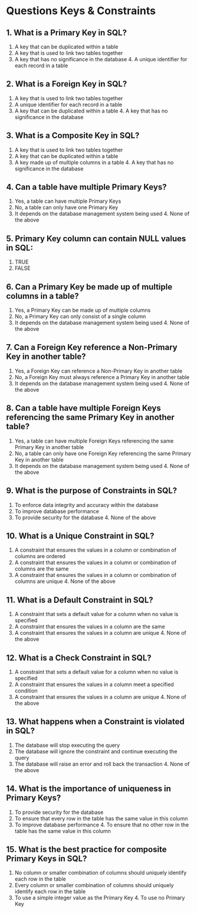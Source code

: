 # Questions Keys & Constraints 
## 1. What is a Primary Key in SQL?
   1.  A key that can be duplicated within a table
   2.  A key that is used to link two tables together
   3.  A key that has no significance in the database
    4.  A unique identifier for each record in a table


## 2. What is a Foreign Key in SQL?
   1.  A key that is used to link two tables together
   2.  A unique identifier for each record in a table
   3.  A key that can be duplicated within a table
    4.  A key that has no significance in the database


## 3. What is a Composite Key in SQL?
   1.  A key that is used to link two tables together
   2.  A key that can be duplicated within a table
   3.  A key made up of multiple columns in a table
    4.  A key that has no significance in the database


## 4. Can a table have multiple Primary Keys?
   1.  Yes, a table can have multiple Primary Keys
   2.  No, a table can only have one Primary Key
   3.  It depends on the database management system being used
    4.  None of the above


## 5. Primary Key column can contain NULL values in SQL:
   1.  TRUE
   2.  FALSE


## 6. Can a Primary Key be made up of multiple columns in a table?
   1.  Yes, a Primary Key can be made up of multiple columns
   2.  No, a Primary Key can only consist of a single column
   3.  It depends on the database management system being used
    4.  None of the above


## 7. Can a Foreign Key reference a Non-Primary Key in another table?
   1.  Yes, a Foreign Key can reference a Non-Primary Key in another table
   2.  No, a Foreign Key must always reference a Primary Key in another table
   3.  It depends on the database management system being used
    4.  None of the above


## 8. Can a table have multiple Foreign Keys referencing the same Primary Key in another table?
   1.  Yes, a table can have multiple Foreign Keys referencing the same Primary Key in another table
   2.  No, a table can only have one Foreign Key referencing the same Primary Key in another table
   3.  It depends on the database management system being used
    4.  None of the above


## 9. What is the purpose of Constraints in SQL?
   1.  To enforce data integrity and accuracy within the database
   2.  To improve database performance
   3.  To provide security for the database
    4.  None of the above


## 10. What is a Unique Constraint in SQL?
   1.  A constraint that ensures the values in a column or combination of columns are ordered
   2.  A constraint that ensures the values in a column or combination of columns are the same
   3.  A constraint that ensures the values in a column or combination of columns are unique
    4.  None of the above


## 11. What is a Default Constraint in SQL?
   1.  A constraint that sets a default value for a column when no value is specified
   2.  A constraint that ensures the values in a column are the same
   3.  A constraint that ensures the values in a column are unique
    4.  None of the above


## 12. What is a Check Constraint in SQL?
   1.  A constraint that sets a default value for a column when no value is specified
   2.  A constraint that ensures the values in a column meet a specified condition
   3.  A constraint that ensures the values in a column are unique
    4.  None of the above


## 13. What happens when a Constraint is violated in SQL?
   1.  The database will stop executing the query
   2.  The database will ignore the constraint and continue executing the query
   3.  The database will raise an error and roll back the transaction
    4.  None of the above


## 14. What is the importance of uniqueness in Primary Keys?
   1.  To provide security for the database
   2.  To ensure that every row in the table has the same value in this column
   3.  To improve database performance
    4.  To ensure that no other row in the table has the same value in this column


## 15. What is the best practice for composite Primary Keys in SQL?
   1.  No column or smaller combination of columns should uniquely identify each row in the table
   2.  Every column or smaller combination of columns should uniquely identify each row in the table
   3.  To use a simple integer value as the Primary Key
    4.  To use no Primary Key



